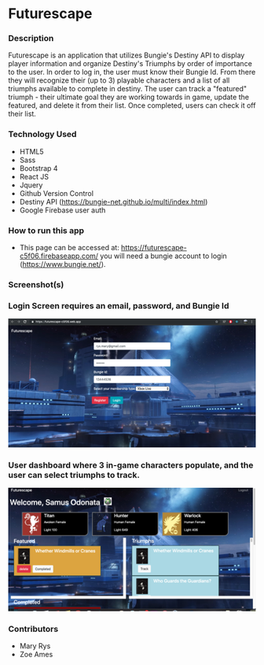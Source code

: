 # Futurescape

### Description
Futurescape is an application that utilizes Bungie's Destiny API to display player information and organize Destiny's Triumphs by order of importance to the user. In order to log in, the user must know their Bungie Id. From there they will recognize their (up to 3) playable characters and a list of all triumphs available to complete in destiny. The user can track a "featured" triumph - their ultimate goal they are working towards in game, update the featured, and delete it from their list. Once completed, users can check it off their list.

### Technology Used
* HTML5
* Sass
* Bootstrap 4
* React JS
* Jquery
* Github Version Control
* Destiny API (https://bungie-net.github.io/multi/index.html)
* Google Firebase user auth

### How to run this app
* This page can be accessed at: https://futurescape-c5f06.firebaseapp.com/ 
you will need a bungie account to login (https://www.bungie.net/).

### Screenshot(s)

### Login Screen requires an email, password, and Bungie Id
<img src="./public/images/img2.png">

### User dashboard where 3 in-game characters populate, and the user can select triumphs to track.
<img src="./public/images/img1.png">

### Contributors
* Mary Rys
* Zoe Ames